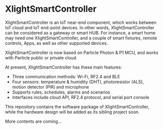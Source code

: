 # XlightSmartController
XlightSmartController is an IoT near-end component, which works between IoT cloud and IoT end-point devices. In other words, XlightSmartController can be considered as a gateway or smart HUB. For instance, a smart home may need one XlightSmartController, and a couple of smart fixtures, remote controls, Apps, as well as other supported devices.  

XlightSmartController is now based on Particle Photon & P1 MCU, and works with Particle public or private cloud.  

At present, XlightSmartController has these main features:
* Three communication methods: Wi-Fi, RF2.4 and BLE  
* Four sensors: temperature & humidity (DHT), photoresistor (ALS), motion detector (PIR) and microphone  
* Supports rules, schedules, alarms and scenarios  
* Interfaces include cloud API, RF2.4 protocol, and serial port console  

This repository contains the software package of XlightSmartController, while the hardware design will be added as its sibling project soon.


More contents are coming...  